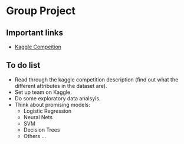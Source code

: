 # Group Project
## Important links
* [Kaggle Compeition](https://www.kaggle.com/c/porto-seguro-safe-driver-prediction/)
## To do list
* Read through the kaggle competition description (find out what the different attributes in the dataset are).
* Set up team on Kaggle.
* Do some exploratory data analsyis.
* Think about promising models:
  *  Logistic Regression
  *  Neural Nets
  *  SVM
  *  Decision Trees
  *  Others ...
